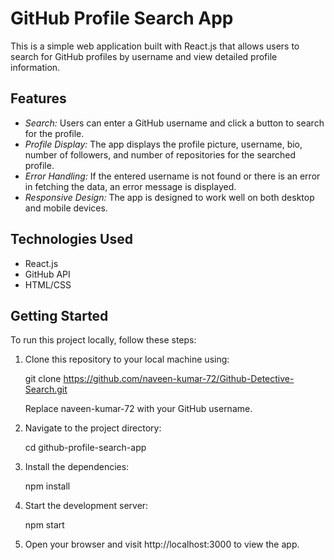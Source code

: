 # GitHub Profile Search App

This is a simple web application built with React.js that allows users to search for GitHub profiles by username and view detailed profile information.

## Features

- *Search:* Users can enter a GitHub username and click a button to search for the profile.
- *Profile Display:* The app displays the profile picture, username, bio, number of followers, and number of repositories for the searched profile.
- *Error Handling:* If the entered username is not found or there is an error in fetching the data, an error message is displayed.
- *Responsive Design:* The app is designed to work well on both desktop and mobile devices.

## Technologies Used

- React.js
- GitHub API
- HTML/CSS

## Getting Started

To run this project locally, follow these steps:

1. Clone this repository to your local machine using:
   
   git clone https://github.com/naveen-kumar-72/Github-Detective-Search.git
   
   Replace naveen-kumar-72 with your GitHub username.

2. Navigate to the project directory:
   
   cd github-profile-search-app
   

3. Install the dependencies:
   
    npm install
   

4. Start the development server:
   
   npm start
   

5. Open your browser and visit http://localhost:3000 to view the app.
